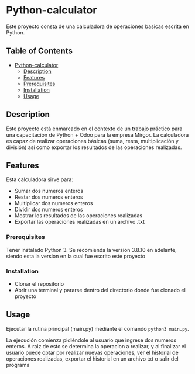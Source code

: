 # Python-calculator

Este proyecto consta de una calculadora de operaciones basicas escrita en Python. 

## Table of Contents

- [Python-calculator](#python-calculator)
  - [Description](#description)
  - [Features](#features)
  - [Prerequisites](#prerequisites)
  - [Installation](#installation)
  - [Usage](#usage)

## Description

Este proyecto está enmarcado en el contexto de un trabajo práctico para una capacitación de Python + Odoo para la empresa Mirgor.
La calculadora es capaz de realizar operaciones básicas (suma, resta, multiplicación y división) así como exportar los resultados de las operaciones realizadas.

## Features

Esta calculadora sirve para:
- Sumar dos numeros enteros
- Restar dos numeros enteros
- Multiplicar dos numeros enteros
- Dividir dos numeros enteros
- Mostrar los resultados de las operaciones realizadas
- Exportar las operaciones realizadas en un archivo .txt


### Prerequisites

Tener instalado Python 3. Se recomienda la version 3.8.10 en adelante, siendo esta la version en la cual fue escrito este proyecto

### Installation

- Clonar el repositorio
- Abrir una terminal y pararse dentro del directorio donde fue clonado el proyecto

## Usage
Ejecutar la rutina principal (main.py) mediante el comando ```python3 main.py```.

La ejecución comienza pidiéndole al usuario que ingrese dos numeros enteros. A raiz de esto se determina la operacion a realizar, y al finalizar el usuario puede optar por realizar nuevas operaciones, ver el historial de operaciones realizadas, exportar el historial en un archivo txt o salir del programa
